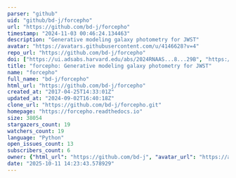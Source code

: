 ```yaml
---
parser: "github"
uid: "github/bd-j/forcepho"
url: "https://github.com/bd-j/forcepho"
timestamp: "2024-11-03 00:46:24.134463"
description: "Generative modeling galaxy photometry for JWST"
avatar: "https://avatars.githubusercontent.com/u/4146628?v=4"
repo_url: "https://github.com/bd-j/forcepho"
doi: ["https://ui.adsabs.harvard.edu/abs/2024RNAAS...8...29B", "https://ui.adsabs.harvard.edu/abs/2024ascl.soft10006B/abstract"]
title: "forcepho: Generative modeling galaxy photometry for JWST"
name: "forcepho"
full_name: "bd-j/forcepho"
html_url: "https://github.com/bd-j/forcepho"
created_at: "2017-04-25T14:33:01Z"
updated_at: "2024-09-02T16:40:18Z"
clone_url: "https://github.com/bd-j/forcepho.git"
homepage: "https://forcepho.readthedocs.io"
size: 38054
stargazers_count: 19
watchers_count: 19
language: "Python"
open_issues_count: 13
subscribers_count: 6
owner: {"html_url": "https://github.com/bd-j", "avatar_url": "https://avatars.githubusercontent.com/u/4146628?v=4", "login": "bd-j", "type": "User"}
date: "2025-10-11 14:23:43.578929"
---
```

